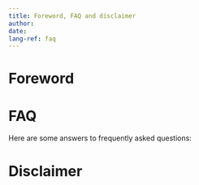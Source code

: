```yaml
---
title: Foreword, FAQ and disclaimer
author: 
date: 
lang-ref: faq
---
```



# Foreword 




# FAQ

Here are some answers to frequently asked questions:




# Disclaimer

